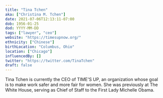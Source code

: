 ```yaml
---
title: "Tina Tchen"
aka: ["Christina M. Tchen"]
date: 2021-07-06T12:13:11-07:00
dob: 1956-01-25
dod: YYYY-MM-DD
tags: ["lawyer", "ceo"]
website: "https://timesupnow.org/"
ethnicity: ["Chinese"]
birthLocation: "Columbus, Ohio"
location: ["Chicago"]
influencedBy: []
twitter: "https://twitter.com/TinaTchen"
draft: false
---
```


Tina Tchen is currently the CEO of TIME'S UP, an organization whose goal is to make work safer and more fair for women. She was previously at The White House, serving as Chief of Staff to the First Lady Michelle Obama.
